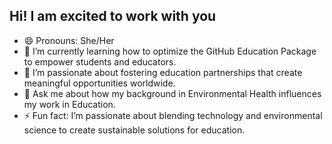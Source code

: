 ## Hi! I am excited to work with you 
- 😄 Pronouns: She/Her
- 🌱 I’m currently learning how to optimize the GitHub Education Package to empower students and educators.
- 🤝 I’m passionate about fostering education partnerships that create meaningful opportunities worldwide.
- 💬 Ask me about how my background in Environmental Health influences my work in Education.
- ⚡ Fun fact: I’m passionate about blending technology and environmental science to create sustainable solutions for education.
